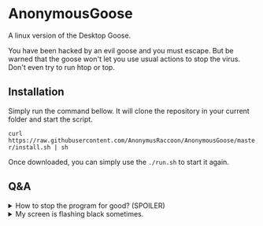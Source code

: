 # AnonymousGoose

A linux version of the Desktop Goose.

You have been hacked by an evil goose and you must escape. But be warned that the goose won't let you use usual actions to stop the virus. Don't even try to run htop or top.

## Installation

Simply run the command bellow. It will clone the repository in your current folder and start the script.

``curl https://raw.githubusercontent.com/AnonymusRaccoon/AnonymousGoose/master/install.sh | sh``

Once downloaded, you can simply use the ``./run.sh`` to start it again. 

## Q&A
<details>
  <summary>How to stop the program for good? (SPOILER)</summary>
  Simply press the ESCAPE key (The goose told you to escape after all)
</details>
<details>
  <summary>My screen is flashing black sometimes.</summary>
  That a bug with your xrand configuration. You can disable the display tricks by adding a ``-x`` when running the program.  
</details>

